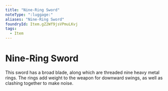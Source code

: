 ```yaml
---
title: "Nine-Ring Sword"
noteType: ":luggage:"
aliases: "Nine-Ring Sword"
foundryId: Item.gZ2Wf9jsVPmuLKvj
tags:
  - Item
---
```


# Nine-Ring Sword

This sword has a broad blade, along which are threaded nine heavy metal rings. The rings add weight to the weapon for downward swings, as well as clashing together to make noise.

